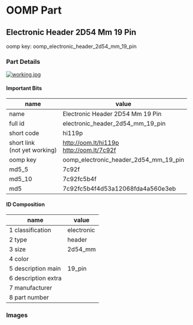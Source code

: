 # OOMP Part  
## Electronic Header 2D54 Mm 19 Pin  
  
oomp key: oomp_electronic_header_2d54_mm_19_pin  
  
### Part Details  
  
[![working.jpg](working_600.jpg)](working.jpg)  
  
#### Important Bits  
| name | value | 
| --- | --- | 
| name | Electronic Header 2D54 Mm 19 Pin | 
| full id | electronic_header_2d54_mm_19_pin | 
| short code | hi119p | 
| short link<br>(not yet working) | http://oom.lt/hi119p<br>http://oom.lt/7c92f | 
| oomp key | oomp_electronic_header_2d54_mm_19_pin | 
| md5_5 | 7c92f | 
| md5_10 | 7c92fc5b4f | 
| md5 | 7c92fc5b4f4d53a12068fda4a560e3eb | 
#### ID Composition  
| name | value | 
| --- | --- | 
| 1 classification | electronic | 
| 2 type | header | 
| 3 size | 2d54_mm | 
| 4 color |  | 
| 5 description main | 19_pin | 
| 6 description extra |  | 
| 7 manufacturer |  | 
| 8 part number |  | 
### Images  
